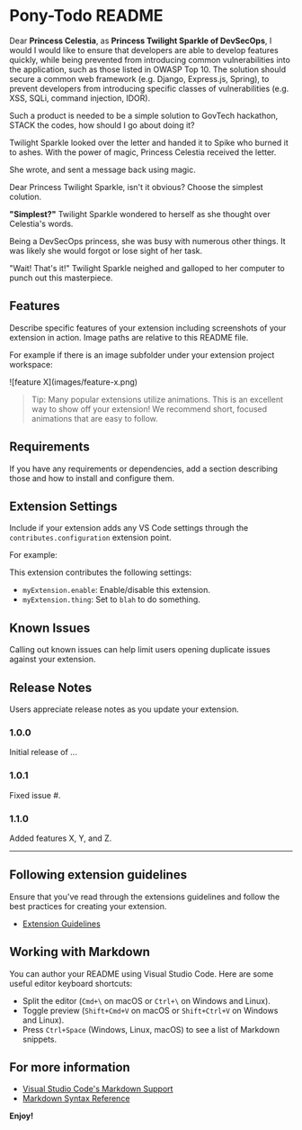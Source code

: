 # Pony-Todo README

Dear **Princess Celestia**, as **Princess Twilight Sparkle of DevSecOps**, I would I would like to ensure that developers are able to develop features quickly, while being prevented from introducing common vulnerabilities into the application, such as those listed in OWASP Top 10. The solution should secure a common web framework (e.g. Django, Express.js, Spring), to prevent developers from introducing specific classes of vulnerabilities (e.g. XSS, SQLi, command injection, IDOR). 

Such a product is needed to be a simple solution to GovTech hackathon, STACK the codes, how should I go about doing it?

Twilight Sparkle looked over the letter and handed it to Spike who burned it to ashes. With the power of magic, Princess Celestia received the letter.

She wrote, and sent a message back using magic.

Dear Princess Twilight Sparkle, isn't it obvious? Choose the simplest colution.

**"Simplest?"** Twilight Sparkle wondered to herself as she thought over Celestia's words.

Being a DevSecOps princess, she was busy with numerous other things. It was likely she would forgot or lose sight of her task. 

"Wait! That's it!" Twilight Sparkle neighed and galloped to her computer to punch out this masterpiece.

## Features

Describe specific features of your extension including screenshots of your extension in action. Image paths are relative to this README file.

For example if there is an image subfolder under your extension project workspace:

\!\[feature X\]\(images/feature-x.png\)

> Tip: Many popular extensions utilize animations. This is an excellent way to show off your extension! We recommend short, focused animations that are easy to follow.

## Requirements

If you have any requirements or dependencies, add a section describing those and how to install and configure them.

## Extension Settings

Include if your extension adds any VS Code settings through the `contributes.configuration` extension point.

For example:

This extension contributes the following settings:

* `myExtension.enable`: Enable/disable this extension.
* `myExtension.thing`: Set to `blah` to do something.

## Known Issues

Calling out known issues can help limit users opening duplicate issues against your extension.

## Release Notes

Users appreciate release notes as you update your extension.

### 1.0.0

Initial release of ...

### 1.0.1

Fixed issue #.

### 1.1.0

Added features X, Y, and Z.

---

## Following extension guidelines

Ensure that you've read through the extensions guidelines and follow the best practices for creating your extension.

* [Extension Guidelines](https://code.visualstudio.com/api/references/extension-guidelines)

## Working with Markdown

You can author your README using Visual Studio Code. Here are some useful editor keyboard shortcuts:

* Split the editor (`Cmd+\` on macOS or `Ctrl+\` on Windows and Linux).
* Toggle preview (`Shift+Cmd+V` on macOS or `Shift+Ctrl+V` on Windows and Linux).
* Press `Ctrl+Space` (Windows, Linux, macOS) to see a list of Markdown snippets.

## For more information

* [Visual Studio Code's Markdown Support](http://code.visualstudio.com/docs/languages/markdown)
* [Markdown Syntax Reference](https://help.github.com/articles/markdown-basics/)

**Enjoy!**
